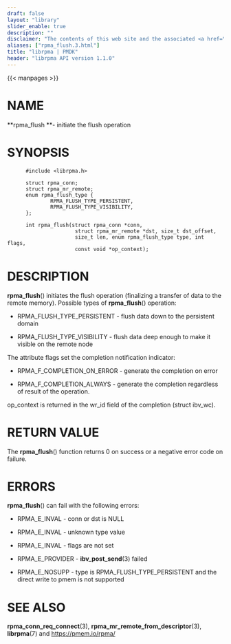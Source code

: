 ```yaml
---
draft: false
layout: "library"
slider_enable: true
description: ""
disclaimer: "The contents of this web site and the associated <a href=\"https://github.com/pmem\">GitHub repositories</a> are BSD-licensed open source."
aliases: ["rpma_flush.3.html"]
title: "librpma | PMDK"
header: "librpma API version 1.1.0"
---
```

{{< manpages >}}

[comment]: <> (SPDX-License-Identifier: BSD-3-Clause)
[comment]: <> (Copyright 2020-2022, Intel Corporation)

# NAME

**rpma_flush **- initiate the flush operation

# SYNOPSIS

          #include <librpma.h>

          struct rpma_conn;
          struct rpma_mr_remote;
          enum rpma_flush_type {
                  RPMA_FLUSH_TYPE_PERSISTENT,
                  RPMA_FLUSH_TYPE_VISIBILITY,
          };

          int rpma_flush(struct rpma_conn *conn,
                          struct rpma_mr_remote *dst, size_t dst_offset,
                          size_t len, enum rpma_flush_type type, int flags,
                          const void *op_context);

# DESCRIPTION

**rpma_flush**() initiates the flush operation (finalizing a transfer of
data to the remote memory). Possible types of **rpma_flush**()
operation:

-   RPMA_FLUSH_TYPE_PERSISTENT - flush data down to the persistent
    domain

-   RPMA_FLUSH_TYPE_VISIBILITY - flush data deep enough to make it
    visible on the remote node

The attribute flags set the completion notification indicator:

-   RPMA_F\_COMPLETION_ON_ERROR - generate the completion on error

-   RPMA_F\_COMPLETION_ALWAYS - generate the completion regardless of
    result of the operation.

op_context is returned in the wr_id field of the completion (struct
ibv_wc).

# RETURN VALUE

The **rpma_flush**() function returns 0 on success or a negative error
code on failure.

# ERRORS

**rpma_flush**() can fail with the following errors:

-   RPMA_E\_INVAL - conn or dst is NULL

-   RPMA_E\_INVAL - unknown type value

-   RPMA_E\_INVAL - flags are not set

-   RPMA_E\_PROVIDER - **ibv_post_send**(3) failed

-   RPMA_E\_NOSUPP - type is RPMA_FLUSH_TYPE_PERSISTENT and the direct
    write to pmem is not supported

# SEE ALSO

**rpma_conn_req_connect**(3), **rpma_mr_remote_from_descriptor**(3),
**librpma**(7) and https://pmem.io/rpma/

